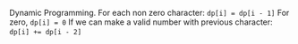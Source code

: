 Dynamic Programming.
For each non zero character:
`dp[i] = dp[i - 1]`
For zero, `dp[i] = 0`
If we can make a valid number with previous character: `dp[i] += dp[i - 2]`
​